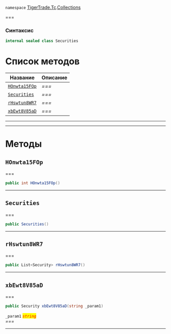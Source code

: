 
`namespace` [TigerTrade.Tc](../../TigerTrade.Tc.md).[Collections](../../TigerTrade.Tc/Collections.md)


===

### Синтаксис
```csharp
internal sealed class Securities
```


# Список методов
| Название | Описание |
| --- | --- |
| [`HOnwta15FOp`](#method-honwta15fop) | *===* |
| [`Securities`](#method-securities) | *===* |
| [`rHswtun8WR7`](#method-rhswtun8wr7) | *===* |
| [`xbEwt8V85aD`](#method-xbewt8v85ad) | *===* |





***  
***  
# Методы

## `HOnwta15FOp`<a href="method-honwta15fop" id="method-honwta15fop"></a>
===
```csharp
public int HOnwta15FOp()
```

***  

## `Securities`<a href="method-securities" id="method-securities"></a>
===
```csharp
public Securities()
```

***  

## `rHswtun8WR7`<a href="method-rhswtun8wr7" id="method-rhswtun8wr7"></a>
===
```csharp
public List<Security> rHswtun8WR7()
```

***  

## `xbEwt8V85aD`<a href="method-xbewt8v85ad" id="method-xbewt8v85ad"></a>
===
```csharp
public Security xbEwt8V85aD(string _param1)
```

`_param1` <mark style="color:red;">*`string`*</mark>  
 *===*  


***  

